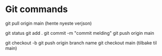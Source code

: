 # Git commands
git pull origin main (hente nyeste verjson)

git status 
git add .
git commit -m "commit melding" 
git push origin main

git checkout -b <branch-name>
git push origin branch name
git checkout main (tilbake til main)

